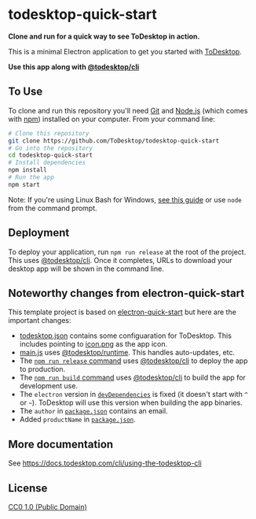 # todesktop-quick-start

**Clone and run for a quick way to see ToDesktop in action.**

This is a minimal Electron application to get you started with [ToDesktop](https://todesktop.com).

**Use this app along with [@todesktop/cli](https://npmjs.com/package/@todesktop/cli)**

## To Use

To clone and run this repository you'll need [Git](https://git-scm.com) and [Node.js](https://nodejs.org/en/download/) (which comes with [npm](http://npmjs.com)) installed on your computer. From your command line:

```bash
# Clone this repository
git clone https://github.com/ToDesktop/todesktop-quick-start
# Go into the repository
cd todesktop-quick-start
# Install dependencies
npm install
# Run the app
npm start
```

Note: If you're using Linux Bash for Windows, [see this guide](https://www.howtogeek.com/261575/how-to-run-graphical-linux-desktop-applications-from-windows-10s-bash-shell/) or use `node` from the command prompt.

## Deployment

To deploy your application, run `npm run release` at the root of the project. This uses [@todesktop/cli](https://npmjs.com/package/@todesktop/cli). Once it completes, URLs to download your desktop app will be shown in the command line.

## Noteworthy changes from electron-quick-start

This template project is based on [electron-quick-start](https://github.com/electron/electron-quick-start) but here are the important changes:

- [todesktop.json](./todesktop.json) contains some configuaration for ToDesktop. This includes pointing to [icon.png](./icon.png) as the app icon.
- [main.js](./main.js) uses [@todesktop/runtime](https://npmjs.com/package/@todesktop/runtime). This handles auto-updates, etc.
- The [`npm run release` command](./package.json) uses [@todesktop/cli](https://npmjs.com/package/@todesktop/cli) to deploy the app to production.
- The [`npm run build` command](./package.json) uses [@todesktop/cli](https://npmjs.com/package/@todesktop/cli) to build the app for development use.
- The `electron` version in [`devDependencies`](./package.json) is fixed (it doesn't start with `^` or `~`). ToDesktop will use this version when building the app binaries.
- The `author` in [`package.json`](./package.json) contains an email.
- Added `productName` in [`package.json`](./package.json).

## More documentation

See https://docs.todesktop.com/cli/using-the-todesktop-cli

## License

[CC0 1.0 (Public Domain)](LICENSE.md)
